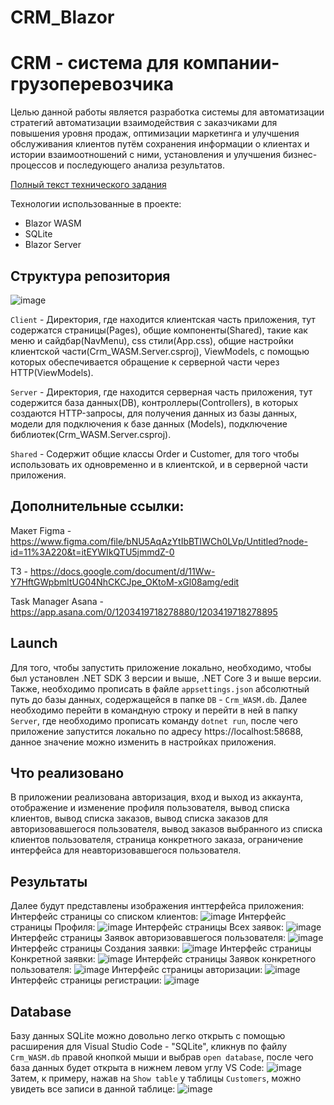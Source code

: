 # CRM_Blazor

# CRM - система для компании-грузоперевозчика

Целью данной работы является разработка системы для автоматизации стратегий автоматизации взаимодействия с заказчиками для повышения уровня продаж, оптимизации маркетинга и улучшения обслуживания клиентов путём сохранения информации о клиентах и истории взаимоотношений с ними, установления и улучшения бизнес-процессов и последующего анализа результатов.

[Полный текст технического задания](https://docs.google.com/document/d/11Ww-Y7HftGWpbmltUG04NhCKCJpe_OKtoM-xGl08amg/edit?usp=sharing) 

Технологии использованные в проекте:
 - Blazor WASM
 - SQLite
 - Blazor Server
 
 ## Структура репозитория
 ![image](https://user-images.githubusercontent.com/92932521/209802488-bf70b473-3c0c-4736-b391-e4a42ebb8369.png)

```Client``` - Директория, где находится клиентская часть приложения, тут содержатся страницы(Pages), общие компоненты(Shared), такие как меню и сайдбар(NavMenu), css стили(App.css), общие настройки клиентской части(Crm_WASM.Server.csproj), ViewModels, с помощью которых обеспечивается обращение к серверной части через HTTP(ViewModels).

```Server``` - Директория, где находится серверная часть приложения, тут содержится база данных(DB), контроллеры(Controllers), в которых создаются HTTP-запросы, для получения данных из базы данных, модели для подключения к базе данных (Models), подключение библиотек(Crm_WASM.Server.csproj).

```Shared``` - Содержит общие классы Order и Customer, для того чтобы использовать их одновременно и в клиентской, и в серверной части приложения.

## Дополнительные ссылки:
Макет Figma - https://www.figma.com/file/bNU5AqAzYtIbBTIWCh0LVp/Untitled?node-id=11%3A220&t=itEYWIkQTU5jmmdZ-0

ТЗ - https://docs.google.com/document/d/11Ww-Y7HftGWpbmltUG04NhCKCJpe_OKtoM-xGl08amg/edit

Task Manager Asana - https://app.asana.com/0/1203419718278880/1203419718278895 

## Launch
Для того, чтобы запустить приложение локально, необходимо, чтобы был установлен .NET SDK 3 версии и выше, .NET Core 3 и выше версии. Также, необходимо прописать в файле ```appsettings.json``` абсолютный путь до базы данных, содержащейся в папке ```DB``` - ```Crm_WASM.db```.
Далее необходимо перейти в командную строку и перейти в ней в папку ```Server```, где необходимо прописать команду ```dotnet run```, после чего приложение запустится локально по адресу https://localhost:58688, данное значение можно изменить в настройках приложения.

## Что реализовано
В приложении реализована авторизация, вход и выход из аккаунта, отображение и изменение профиля пользователя, вывод списка клиентов, вывод списка заказов, вывод списка заказов для авторизовавшегося пользователя, вывод заказов выбранного из списка клиентов пользователя, страница конкретного заказа, ограничение интерфейса для неавторизовавшегося пользователя.

## Результаты
Далее будут представлены изображения инттерфейса приложения:
Интерфейс страницы со списком клиентов:
![image](https://user-images.githubusercontent.com/92932521/209726327-7b142b72-3668-4e6c-882f-6e8c6b3782de.png)
Интерфейс страницы Профиля:
![image](https://user-images.githubusercontent.com/92932521/209726443-5245c004-ea6c-47ef-a93e-52f2440dbda3.png)
Интерфейс страницы Всех заявок:
![image](https://user-images.githubusercontent.com/92932521/209726499-0059a0b2-0638-4a5c-80b6-8064646c5ddf.png)
Интерфейс страницы Заявок авторизовавшегося пользователя:
![image](https://user-images.githubusercontent.com/92932521/209726514-421ecd97-06dd-44b9-8c3a-36d0f9827c1e.png)
Интерфейс страницы Создания заявки:
![image](https://user-images.githubusercontent.com/92932521/209726602-6ea38f1d-79a2-4902-92bf-b82e47b210d4.png)
Интерфейс страницы Конкретной заявки:
![image](https://user-images.githubusercontent.com/92932521/209726632-cbb01439-4fc4-46a0-b4f4-c7f71bd27f61.png)
Интерфейс страницы Заявок конкретного пользователя:
![image](https://user-images.githubusercontent.com/92932521/209726717-25c8adef-1d5e-4c0c-9f62-9cd61fe1d428.png)
Интерфейс страницы авторизации:
![image](https://user-images.githubusercontent.com/92932521/209726745-937e324a-a70a-42a3-a1ed-6ddeaa24fb44.png)
Интерфейс страницы регистрации:
![image](https://user-images.githubusercontent.com/92932521/209726764-8182e647-e993-4b74-bc74-2870234c46c0.png)
## Database
Базу данных SQLite можно довольно легко открыть с помощью расширения для Visual Studio Code - "SQLite", кликнув по файлу ```Crm_WASM.db``` правой кнопкой мыши и выбрав ```open database```, после чего база данных будет открыта в нижнем левом углу VS Code:
![image](https://user-images.githubusercontent.com/92932521/209801917-b4516329-31c6-454b-b24b-505207c0f730.png)
Затем, к примеру, нажав на ```Show table``` у таблицы ```Customers```, можно увидеть все записи в данной таблице:
![image](https://user-images.githubusercontent.com/92932521/209802426-be24268f-8ae9-4940-8f99-6f4c495e56d6.png)




